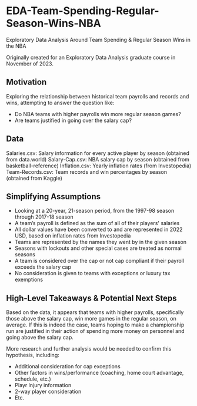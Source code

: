 # EDA-Team-Spending-Regular-Season-Wins-NBA
Exploratory Data Analysis Around Team Spending &amp; Regular Season Wins in the NBA

Originally created for an Exploratory Data Analysis graduate course in November of 2023.

## Motivation
Exploring the relationship between historical team payrolls and records and wins, attempting to answer the question like:
- Do NBA teams with higher payrolls win more regular season games?
- Are teams justified in going over the salary cap?

## Data 
Salaries.csv: Salary information for every active player by season (obtained from data.world)
Salary-Cap.csv: NBA salary cap by season (obtained from basketball-reference)
Inflation.csv: Yearly inflation rates (from Investopedia)
Team-Records.csv: Team records and win percentages by season (obtained from Kaggle)

## Simplifying Assumptions 
- Looking at a 20-year, 21-season period, from the 1997-98 season through 2017-18 season
- A team’s payroll is defined as the sum of all of their players' salaries
- All dollar values have been converted to and are represented in 2022 USD, based on inflation rates from Investopedia
- Teams are represented by the names they went by in the given season
- Seasons with lockouts and other special cases are treated as normal seasons
- A team is considered over the cap or not cap compliant if their payroll exceeds the salary cap
- No consideration is given to teams with exceptions or luxury tax exemptions

## High-Level Takeaways & Potential Next Steps
Based on the data, it appears that teams with higher payrolls, specifically those above the salary cap, win more games in the regular season, on average. If this is indeed the case, teams hoping to make a championship run are justified in their action of spending more money on personnel and going above the salary cap.

More research and further analysis would be needed to confirm this hypothesis, including:
- Additional consideration for cap exceptions 
- Other factors in wins/performance (coaching, home court advantage, schedule, etc.)
- Playr Injury information
- 2-way player consideration
- Etc.
 

 

 
